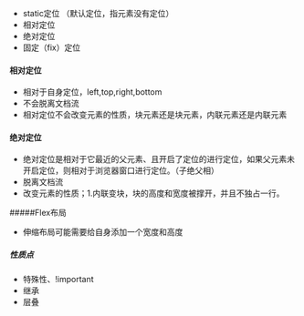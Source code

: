 - static定位   （默认定位，指元素没有定位）
- 相对定位
- 绝对定位
- 固定（fix）定位

#### 相对定位

- 相对于自身定位，left,top,right,bottom
- 不会脱离文档流
- 相对定位不会改变元素的性质，块元素还是块元素，内联元素还是内联元素



#### 绝对定位

- 绝对定位是相对于它最近的父元素、且开启了定位的进行定位，如果父元素未开启定位，则相对于浏览器窗口进行定位。（子绝父相）
- 脱离文档流
- 改变元素的性质；1.内联变块，块的高度和宽度被撑开，并且不独占一行。



#####Flex布局

- 伸缩布局可能需要给自身添加一个宽度和高度



##### 性质点

- 特殊性、!important
- 继承
- 层叠

